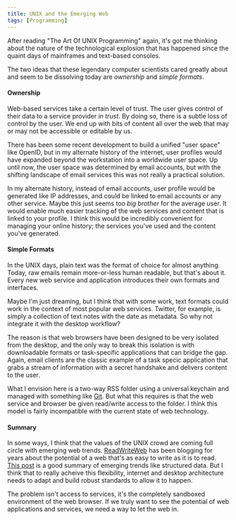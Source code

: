 ```yaml
---
title: UNIX and the Emerging Web
tags: [Programming]
---
```

<p>After reading "The Art Of UNIX Programming" again, it's got me thinking about the
nature of the technological explosion that has happened since the
quaint days of mainframes and text-based consoles.</p>

<p>The two ideas that these legendary computer scientists cared greatly about and
seem to be dissolving today are <em>ownership</em> and <em>simple formats</em>.</p>

<h4>Ownership</h4>

<p>Web-based services take a certain level of trust. The user gives control of
their data to a service provider <em>in trust</em>. By doing so, there is a subtle
loss of control by the user. We end up with bits of content all over the web
that may or may not be accessible or editable by us.</p>

<p>There has been some recent development to build a unified "user space" like
OpenID, but in my alternate history of the internet, user profiles would have
expanded beyond the workstation into a worldwide user space. Up until now, the
user space was determined by email accounts, but with the shifting landscape of
email services this was not really a practical solution. </p>

<p>In my alternate history, instead of email accounts, user profile would be
generated like IP addresses, and could be linked to email accounts or any
other service. Maybe this just seems too <em>big brother</em> for the average user. It
would enable much easier tracking of the web services and content that is linked
to your profile. I think this would be incredibly convenient for managing your
online history; the services you've used and the content you've generated.</p>

<h4>Simple Formats</h4>

<p>In the UNIX days, plain text was the format of choice for almost anything.
Today, raw emails remain more-or-less human readable, but that's about it. Every
new web service and application introduces their own formats and interfaces.</p>

<p>Maybe I'm just dreaming, but I think that with some work, text formats could
work in the context of most popular web services. Twitter, for example, is
simply a collection of text notes with the date as metadata. So why not
integrate it with the desktop workflow?</p>

<p>The reason is that web browsers have been designed to be very isolated from the
desktop, and the only way to break this isolation is with downloadable formats
or task-specific applications that can bridge the gap. Again, email clients are
the classic example of a task specic application that grabs a stream of
information with a secret handshake and delivers content to the user.</p>

<p>What I envision here is a two-way RSS folder using a universal keychain and
managed with something like <a href="http://git-scm.com/">Git</a>. But what this requires
is that the web service and browser be given read/write access to the folder. I
think this model is fairly incompatible with the current state of web
technology.</p>

<h4>Summary</h4>

<p>In some ways, I think that the values of the UNIX crowd are coming full circle
with emerging web trends. <a href="http://www.readwriteweb.com/">ReadWriteWeb</a> has been
blogging for years about the potential of a web that's as easy to write as it is
to read.
<a href="http://www.readwriteweb.com/archives/beyond_social_web_internet_of_things.php">This post</a>
 is a good summary of emerging trends like structured data. But I think that to
really acheive this flexibility, internet and desktop architecture needs to
adapt and build robust standards to allow it to happen.</p>

<p>The problem isn't access to services, it's the completely sandboxed environment
of the web browser. If we truly want to see the potential of web applications
and services, we need a way to let the web in.</p><div class="blogger-post-footer"><img alt="" height="1" src="https://blogger.googleusercontent.com/tracker/3761776372224414205-4655558995860459269?l=amxor.blogspot.com" width="1" /></div>
